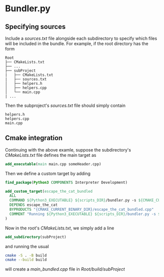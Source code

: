 # Bundler.py

## Specifying sources

Include a *sources.txt* file alongside each subdirectory to specify which files will be included in the bundle.
For example, if the root directory has the form

```
Root
├── CMakeLists.txt
├── ...
├── subProject
|   ├── CMakeLists.txt
|   ├── sources.txt
│   ├── helpers.h
│   ├── helpers.cpp
│   └── main.cpp
| ...
```

Then the subproject's *sources.txt* file should simply contain
``` text
helpers.h
helpers.cpp
main.cpp
```

## Cmake integration

Continuing with the above examle, suppose the subdirectory's *CMakeLists.txt* file defines the main target as

``` cmake
add_executable(main main.cpp someHeader.cpp)
```

Then we define a custom target by adding

``` cmake
find_package(Python3 COMPONENTS Interpreter Development)

add_custom_target(escape_the_cat_bundled
  ALL
  COMMAND ${Python3_EXECUTABLE} ${scripts_DIR}/bundler.py -s ${CMAKE_CURRENT_SOURCE_DIR} -o escapethecat_bundled -d ${CMAKE_CURRENT_BINARY_DIR}
  DEPENDS escape_the_cat
  BYPRODUCTS "{CMAKE_CURRENT_BINARY_DIR}/escape_the_cat_bundled.cpp"
  COMMENT "Running ${Python3_EXECUTABLE} ${scripts_DIR}/bundler.py -s ${CMAKE_CURRENT_SOURCE_DIR} -o escapethecat_bundled -d ${CMAKE_CURRENT_BINARY_DIR}"
)
```

Now in the root's *CMakeLists.txt*, we simply add a line

``` cmake
add_subdirectory(subProject)
```
    
 and running the usual
 
 ```bash
cmake -S . -B build
cmake --build build
 ```

will create a *main_bundled.cpp* file in *Root/build/subProject*
